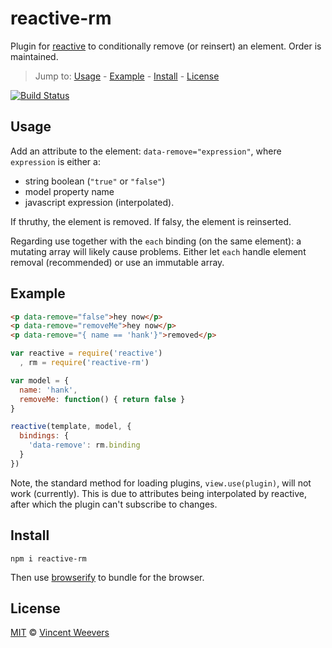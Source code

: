 # reactive-rm

Plugin for [reactive](https://github.com/component/reactive) to conditionally remove (or reinsert) an element. Order is maintained.

> Jump to: [Usage](#usage) - [Example](#example) - [Install](#install) - [License](#license)

[![Build Status](https://travis-ci.org/vweevers/reactive-rm.svg)](https://travis-ci.org/vweevers/reactive-rm)

## Usage

Add an attribute to the element: `data-remove="expression"`, where `expression` is either a:

- string boolean (`"true"` or `"false"`)
- model property name
- javascript expression (interpolated).

If thruthy, the element is removed. If falsy, the element is reinserted.

Regarding use together with the `each` binding (on the same element): a mutating array will likely cause problems. Either let `each` handle element removal (recommended) or use an immutable array. 

## Example

```html
<p data-remove="false">hey now</p>
<p data-remove="removeMe">hey now</p>
<p data-remove="{ name == 'hank'}">removed</p>
```

```js
var reactive = require('reactive')
  , rm = require('reactive-rm')

var model = {
  name: 'hank',
  removeMe: function() { return false }
}

reactive(template, model, {
  bindings: {
    'data-remove': rm.binding
  }
})
```

Note, the standard method for loading plugins, `view.use(plugin)`, will not work (currently). This is due to attributes being interpolated by reactive, after which the plugin can't subscribe to changes.

## Install

    npm i reactive-rm

Then use [browserify](http://browserify.org/) to bundle for the browser.

## License

[MIT](http://opensource.org/licenses/MIT) © [Vincent Weevers](http://vincentweevers.nl)
